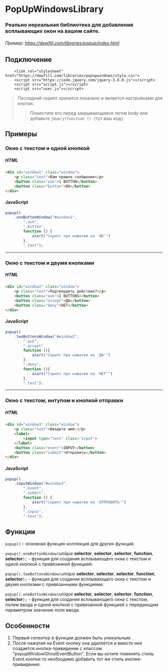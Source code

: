 # PopUpWindowsLibrary
### Реально нереальная библиотека для добавления всплывающих окон на вашем сайте.
###### Пример: https://dewfill.com/libraries/popup/index.html
## Подключение
```
    <link rel="stylesheet" href="https://dewfill.com/libraries/popupwindows/style.css">
    <script src="https://code.jquery.com/jquery-3.6.0.js"></script>
    <script src="script.js"></script>
    <script src="user.js"></script>
```
> Последний скрипт хранится локально и является настройками для кнопок.
>>Поместите его перед закрывающимся тегом body или добавьте ```jQuery(function () {```тут ваш код```}```

## Примеры
### Окно с текстом и одной кнопкой
##### HTML
```html
<div id="window1" class="window">
    <p class="text">Вам пришло сообщение</p>
    <button class="ask">1 BUTTON</button>
    <button class="button">ОК</button>
</div>
```
#### JavaScript
```javascript
popup()
    .oneButtonWindow("#window1",
        ".ask",
        ".button",
        function () {
            alert("Скрипт при нажатии на 'ОК'")
        },
        ".text");
```
***
### Окно с текстом и двумя кнопками
##### HTML
```html
<div id="window2" class="window">
    <p class="text">Подтвердить действие?</p>
    <button class="ask">2 BUTTONS</button>
    <button class="accept">ДА</button>
    <button class="deny">НЕТ</button>
</div>
```
#### JavaScript
```javascript
popup()
    .twoButtonsWindow("#window2",
        ".ask",
        ".accept",
        function (){
            alert("Скрипт при нажатии на 'ДА'")
        },
        ".deny",
        function (){
            alert("Скрипт при нажатии на 'НЕТ'")
        },
        ".text");
```
***
### Окно с текстом, интупом и кнопкой отправки
##### HTML
```html
<div id="window3" class="window">
    <p class="text">Введите имя:</p>
    <label>
        <input type="text" class="input">
    </label>
    <button class="event">INPUT</button>
    <button class="submit">Отправить</button>
</div>
```
#### JavaScript
```javascript
popup()
    .inputWindow("#window3",
        ".event",
        ".submit",
        function () {
            alert("Скрипт при нажатии на 'ОТПРАВИТЬ'")
        },
        ".input",
        ".text");
```

## Функции
```popup()``` - основная функция-коллекция для других функций.

```popup().oneButtonWindow(```*unique* **selector**, **selector**, **selector**, **function**, **selector**```);``` - функция
для создания всплывающего окна с текстом и одной кнопкой с привязанной функцией.

```popup().twoButtonsWindow(```*unique* **selector**, **selector**, **selector**, **function**, **selector**```);``` - функция
для создания всплывающего окна с текстом и двумя кнопками с привязанными функциями.


``` popup().oneButtonWindow( ```*unique* **selector**, **selector**, **selector**, **function**, **selector**```);``` - функция
для создания всплывающего окна с текстом, полем ввода и одной кнопкой с привязанной функцией с передающим параметром значение поля ввода.

## Особенности
1. Первый селектор в функции должен быть уникальным
2. После нажатия на Event кнопку она удаляется и вместо нее создается кнопка-привидение с классом "popupWindowGhostEventButton". Если вы хотите поменять стиль Event кнопки то необходимо добавить тот же стиль кнопке-привидению. 
